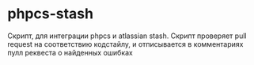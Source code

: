 # phpcs-stash
Скрипт, для интеграции phpcs и atlassian stash. Скрипт проверяет pull request на соответствию кодстайлу, и отписывается в комментариях пулл реквеста о найденных ошибках
